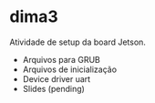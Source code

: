 # dima3

Atividade de setup da board Jetson.

- Arquivos para GRUB
- Arquivos de inicialização
- Device driver uart
- Slides (pending)
